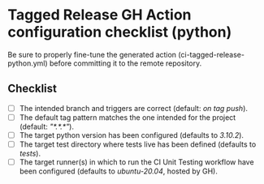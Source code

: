 # Tagged Release GH Action configuration checklist (python)

Be sure to properly fine-tune the generated action (ci-tagged-release-python.yml) before committing
it to the remote repository.

## Checklist

- [ ] The intended branch and triggers are correct (default: *on tag push*).
- [ ] The default tag pattern matches the one intended for the project (default: *"\*.\*.\*"*).
- [ ] The target python version has been configured (defaults to *3.10.2*).
- [ ] The target test directory where tests live has been defined (defaults to *tests*).
- [ ] The target runner(s) in which to run the CI Unit Testing workflow have been configured
      (defaults to *ubuntu-20.04*, hosted by GH).
